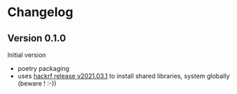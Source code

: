 # Changelog

## Version 0.1.0

Initial version

- poetry packaging
- uses [hackrf release v2021.03.1](https://github.com/mossmann/hackrf/releases/tag/v2021.03.1) to install shared libraries, system globally (beware ! :-))
